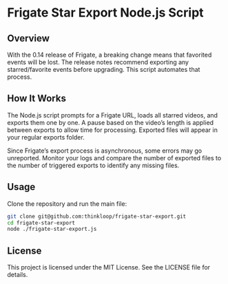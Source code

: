 # Frigate Star Export Node.js Script

## Overview

With the 0.14 release of Frigate, a breaking change means that favorited events will be lost. 
The release notes recommend exporting any starred/favorite events before upgrading. 
This script automates that process.

## How It Works

The Node.js script prompts for a Frigate URL, loads all starred videos, and exports them one by one. 
A pause based on the video’s length is applied between exports to allow time for processing. 
Exported files will appear in your regular exports folder.

Since Frigate’s export process is asynchronous, some errors may go unreported. 
Monitor your logs and compare the number of exported files to the number of triggered exports to identify any missing files.

## Usage

Clone the repository and run the main file:

```bash
git clone git@github.com:thinkloop/frigate-star-export.git
cd frigate-star-export
node ./frigate-star-export.js
```

## License

This project is licensed under the MIT License. See the LICENSE file for details.